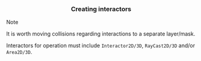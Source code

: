 <div align="center">
	<h3>Creating interactors</h3>
	<p />
</div>

> [!NOTE]
> It is worth moving collisions regarding interactions to a separate layer/mask.

Interactors for operation must include `Interactor2D/3D`, `RayCast2D/3D` and/or `Area2D/3D`.
